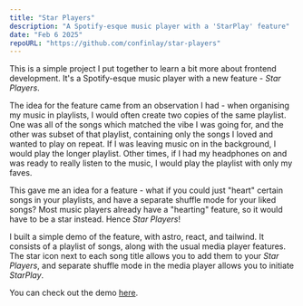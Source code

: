 ```yaml
---
title: "Star Players"
description: "A Spotify-esque music player with a 'StarPlay' feature"
date: "Feb 6 2025"
repoURL: "https://github.com/confinlay/star-players"
---
```


This is a simple project I put together to learn a bit more about frontend development.
It's a Spotify-esque music player with a new feature - _Star Players_.

The idea for the feature came from an observation I had - when organising my music in 
playlists, I would often create two copies of the same playlist. One was all of the songs
which matched the vibe I was going for, and the other was subset of that playlist, 
containing only the songs I loved and wanted to play on repeat. If I was leaving music on in
the background, I would play the longer playlist. Other times, if I had my headphones on and was ready to 
really listen to the music, I would play the playlist with only my faves. 

This gave me an idea for a feature - what if you could just "heart" certain songs in
your playlists, and have a separate shuffle mode for your liked songs? Most music players
already have a "hearting" feature, so it would have to be a star instead. Hence _Star Players_!

I built a simple demo of the feature, with astro, react, and tailwind. It consists of a 
playlist of songs, along with the usual media player features. The star icon next to each
song title allows you to add them to your _Star Players_, and separate shuffle mode in 
the media player allows you to initiate _StarPlay_.

You can check out the demo [here](https://conorfinlay.me/star-players).